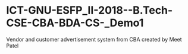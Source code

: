 # ICT-GNU-ESFP_II-2018--B.Tech-CSE-CBA-BDA-CS-_Demo1
Vendor and customer advertisement system from CBA 
created by Meet Patel
